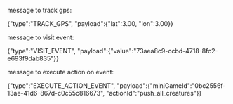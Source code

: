 message to track gps:

{"type":"TRACK_GPS", "payload":{"lat":3.00, "lon":3.00}}

message to visit event:

{"type":"VISIT_EVENT", "payload":{"value":"73aea8c9-ccbd-4718-8fc2-e693f9dab835"}}

message to execute action on event: 

{"type":"EXECUTE_ACTION_EVENT", "payload":{"miniGameId":"0bc2556f-13ae-41d6-867d-c0c55c816673", "actionId":"push_all_creatures"}}